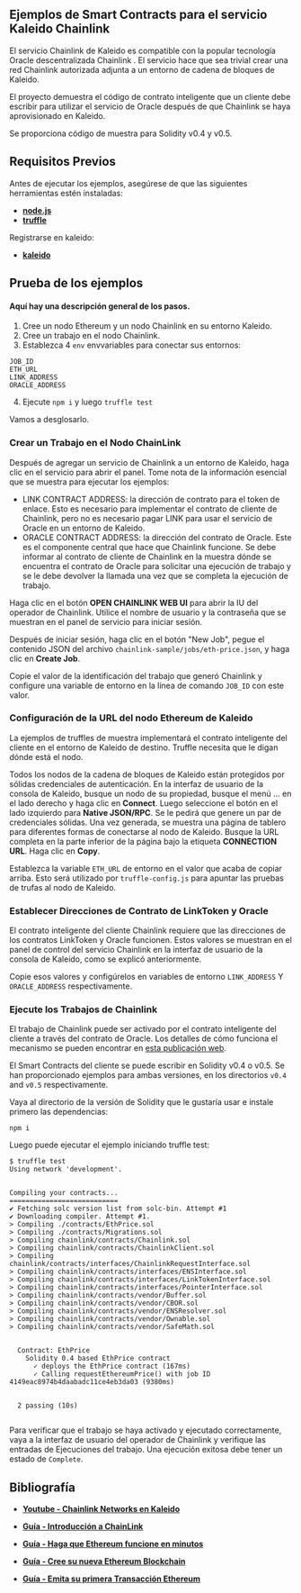 ## Ejemplos de Smart Contracts para el servicio Kaleido Chainlink

El servicio Chainlink de Kaleido es compatible con la popular tecnología Oracle descentralizada Chainlink . El servicio hace que sea trivial crear una red Chainlink autorizada adjunta a un entorno de cadena de bloques de Kaleido.

El proyecto demuestra el código de contrato inteligente que un cliente debe escribir para utilizar el servicio de Oracle después de que Chainlink se haya aprovisionado en Kaleido.

Se proporciona código de muestra para Solidity v0.4 y v0.5.

## Requisitos Previos

Antes de ejecutar los ejemplos, asegúrese de que las siguientes herramientas estén instaladas:

- __[node.js](https://nodejs.org/en/download/package-manager/)__
- __[truffle](https://www.trufflesuite.com/docs/truffle/getting-started/installation)__

Registrarse en kaleido:

- __[kaleido](https://console.kaleido.io/login)__

## Prueba de los ejemplos

#### Aquí hay una descripción general de los pasos.

1. Cree un nodo Ethereum y un nodo Chainlink en su entorno Kaleido.
2. Cree un trabajo en el nodo Chainlink.
3. Establezca 4 `env` envvariables para conectar sus entornos:

```
JOB_ID
ETH_URL
LINK_ADDRESS
ORACLE_ADDRESS
```

4. Ejecute `npm i` y luego `truffle test`

Vamos a desglosarlo.

### Crear un Trabajo en el Nodo ChainLink

Después de agregar un servicio de Chainlink a un entorno de Kaleido, haga clic en el servicio para abrir el panel. Tome nota de la información esencial que se muestra para ejecutar los ejemplos:

- LINK CONTRACT ADDRESS: la dirección de contrato para el token de enlace. Esto es necesario para implementar el contrato de cliente de Chainlink, pero no es necesario pagar LINK para usar el servicio de Oracle en un entorno de Kaleido.
- ORACLE CONTRACT ADDRESS: la dirección del contrato de Oracle. Este es el componente central que hace que Chainlink funcione. Se debe informar al contrato de cliente de Chainlink en la muestra dónde se encuentra el contrato de Oracle para solicitar una ejecución de trabajo y se le debe devolver la llamada una vez que se completa la ejecución de trabajo.

Haga clic en el botón **OPEN CHAINLINK WEB UI** para abrir la IU del operador de Chainlink. Utilice el nombre de usuario y la contraseña que se muestran en el panel de servicio para iniciar sesión.

Después de iniciar sesión, haga clic en el botón "New Job", pegue el contenido JSON del archivo `chainlink-sample/jobs/eth-price.json`, y haga clic en **Create Job**.

Copie el valor de la identificación del trabajo que generó Chainlink y configure una variable de entorno en la línea de comando `JOB_ID` con este valor.

### Configuración de la URL del nodo Ethereum de Kaleido

La ejemplos de truffles de muestra implementará el contrato inteligente del cliente en el entorno de Kaleido de destino. Truffle necesita que le digan dónde está el nodo.

Todos los nodos de la cadena de bloques de Kaleido están protegidos por sólidas credenciales de autenticación. En la interfaz de usuario de la consola de Kaleido, busque un nodo de su propiedad, busque el menú ... en el lado derecho y haga clic en **Connect**. Luego seleccione el botón en el lado izquierdo para **Native JSON/RPC**. Se le pedirá que genere un par de credenciales sólidas. Una vez generada, se muestra una página de tablero para diferentes formas de conectarse al nodo de Kaleido. Busque la URL completa en la parte inferior de la página bajo la etiqueta **CONNECTION URL**. Haga clic en **Copy**.

Establezca la variable `ETH_URL` de entorno en el valor que acaba de copiar arriba. Esto será utilizado por `truffle-config.js` para apuntar las pruebas de trufas al nodo de Kaleido.

### Establecer Direcciones de Contrato de LinkToken y Oracle

El contrato inteligente del cliente Chainlink requiere que las direcciones de los contratos LinkToken y Oracle funcionen. Estos valores se muestran en el panel de control del servicio Chainlink en la interfaz de usuario de la consola de Kaleido, como se explicó anteriormente.

Copie esos valores y configúrelos en variables de entorno `LINK_ADDRESS` Y `ORACLE_ADDRESS` respectivamente.

### Ejecute los Trabajos de Chainlink

El trabajo de Chainlink puede ser activado por el contrato inteligente del cliente a través del contrato de Oracle. Los detalles de cómo funciona el mecanismo se pueden encontrar en [esta publicación web](http://kaleido.io/blog).

El Smart Contracts del cliente se puede escribir en Solidity v0.4 o v0.5. Se han proporcionado ejemplos para ambas versiones, en los directorios `v0.4` and `v0.5` respectivamente.

Vaya al directorio de la versión de Solidity que le gustaría usar e instale primero las dependencias:

```
npm i
```

Luego puede ejecutar el ejemplo iniciando truffle test:

```
$ truffle test
Using network 'development'.


Compiling your contracts...
===========================
✔ Fetching solc version list from solc-bin. Attempt #1
✔ Downloading compiler. Attempt #1.
> Compiling ./contracts/EthPrice.sol
> Compiling ./contracts/Migrations.sol
> Compiling chainlink/contracts/Chainlink.sol
> Compiling chainlink/contracts/ChainlinkClient.sol
> Compiling chainlink/contracts/interfaces/ChainlinkRequestInterface.sol
> Compiling chainlink/contracts/interfaces/ENSInterface.sol
> Compiling chainlink/contracts/interfaces/LinkTokenInterface.sol
> Compiling chainlink/contracts/interfaces/PointerInterface.sol
> Compiling chainlink/contracts/vendor/Buffer.sol
> Compiling chainlink/contracts/vendor/CBOR.sol
> Compiling chainlink/contracts/vendor/ENSResolver.sol
> Compiling chainlink/contracts/vendor/Ownable.sol
> Compiling chainlink/contracts/vendor/SafeMath.sol


  Contract: EthPrice
    Solidity 0.4 based EthPrice contract
      ✓ deploys the EthPrice contract (167ms)
      ✓ Calling requestEthereumPrice() with job ID 4149eac8974b4daabadc11ce4eb3da03 (9380ms)


  2 passing (10s)


```

Para verificar que el trabajo se haya activado y ejecutado correctamente, vaya a la interfaz de usuario del operador de Chainlink y verifique las entradas de Ejecuciones del trabajo. Una ejecución exitosa debe tener un estado de `Complete`.

## **Bibliografía**

- __[Youtube - Chainlink Networks en Kaleido](https://www.youtube.com/watch?v=qYzTmRj_Wwg)__

- __[Guía - Introducción a ChainLink](https://docs.kaleido.io/kaleido-services/3rd-party-services/chainlink/)__

- __[Guía - Haga que Ethereum funcione en minutos](https://docs.kaleido.io/using-kaleido/quick-start-ethereum/)__

- __[Guía - Cree su nueva Ethereum Blockchain](https://docs.kaleido.io/using-kaleido/quick-start-ethereum/first-blockchain/)__

- __[Guía - Emita su primera Transacción Ethereum](https://docs.kaleido.io/using-kaleido/quick-start-ethereum/first-ethereum/)__
